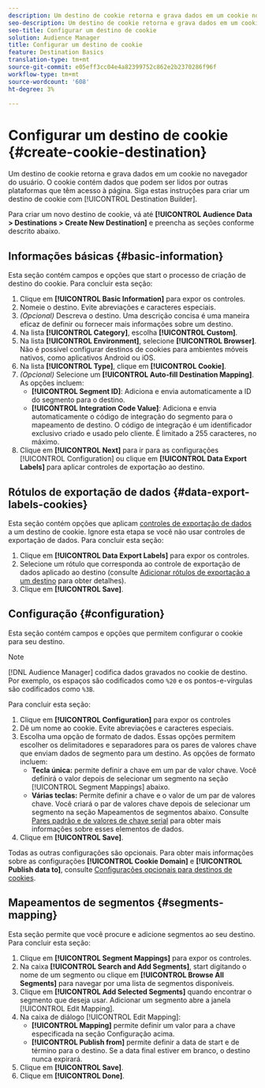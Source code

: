 ```yaml
---
description: Um destino de cookie retorna e grava dados em um cookie no navegador do usuário. O cookie contém dados que podem ser lidos por outras plataformas que têm acesso à página. Siga estas instruções para criar um destino de cookie com [!UICONTROL Destination Builder].
seo-description: Um destino de cookie retorna e grava dados em um cookie no navegador do usuário. O cookie contém dados que podem ser lidos por outras plataformas que têm acesso à página. Siga estas instruções para criar um destino de cookie com [!UICONTROL Destination Builder].
seo-title: Configurar um destino de cookie
solution: Audience Manager
title: Configurar um destino de cookie
feature: Destination Basics
translation-type: tm+mt
source-git-commit: e05eff3cc04e4a82399752c862e2b2370286f96f
workflow-type: tm+mt
source-wordcount: '608'
ht-degree: 3%

---
```



# Configurar um destino de cookie {#create-cookie-destination}

Um destino de cookie retorna e grava dados em um cookie no navegador do usuário. O cookie contém dados que podem ser lidos por outras plataformas que têm acesso à página. Siga estas instruções para criar um destino de cookie com [!UICONTROL Destination Builder].

<!-- create-cookie-destination.xml -->

Para criar um novo destino de cookie, vá até **[!UICONTROL Audience Data > Destinations > Create New Destination]** e preencha as seções conforme descrito abaixo.

## Informações básicas {#basic-information}

Esta seção contém campos e opções que start o processo de criação de destino do cookie. Para concluir esta seção:

1. Clique em **[!UICONTROL Basic Information]** para expor os controles.
2. Nomeie o destino. Evite abreviações e caracteres especiais.
3. *(Opcional)* Descreva o destino. Uma descrição concisa é uma maneira eficaz de definir ou fornecer mais informações sobre um destino.
4. Na lista **[!UICONTROL Category]**, escolha **[!UICONTROL Custom]**.
5. Na lista **[!UICONTROL Environment]**, selecione **[!UICONTROL Browser]**. Não é possível configurar destinos de cookies para ambientes móveis nativos, como aplicativos Android ou iOS.
6. Na lista **[!UICONTROL Type]**, clique em **[!UICONTROL Cookie]**.
7. *(Opcional)* Selecione um  **[!UICONTROL Auto-fill Destination Mapping]**. As opções incluem:
   * **[!UICONTROL Segment ID]**: Adiciona e envia automaticamente a ID do segmento para o destino.
   * **[!UICONTROL Integration Code Value]**: Adiciona e envia automaticamente o código de integração do segmento para o mapeamento de destino. O código de integração é um identificador exclusivo criado e usado pelo cliente. É limitado a 255 caracteres, no máximo.
8. Clique em **[!UICONTROL Next]** para ir para as configurações [!UICONTROL Configuration] ou clique em **[!UICONTROL Data Export Labels]** para aplicar controles de exportação ao destino.

## Rótulos de exportação de dados {#data-export-labels-cookies}

Esta seção contém opções que aplicam [controles de exportação de dados](../../features/data-export-controls.md) a um destino de cookie. Ignore esta etapa se você não usar controles de exportação de dados. Para concluir esta seção:

1. Clique em **[!UICONTROL Data Export Labels]** para expor os controles.
2. Selecione um rótulo que corresponda ao controle de exportação de dados aplicado ao destino (consulte [Adicionar rótulos de exportação a um destino](/help/using/features/destinations/add-data-export-labels.md) para obter detalhes).
3. Clique em **[!UICONTROL Save]**.

## Configuração {#configuration}

Esta seção contém campos e opções que permitem configurar o cookie para seu destino.

>[!NOTE]
>
>[!DNL Audience Manager] codifica dados gravados no cookie de destino. Por exemplo, os espaços são codificados como `%20` e os pontos-e-vírgulas são codificados como `%3B`.

Para concluir esta seção:

1. Clique em **[!UICONTROL Configuration]** para expor os controles
1. Dê um nome ao cookie. Evite abreviações e caracteres especiais.
1. Escolha uma opção de formato de dados. Essas opções permitem escolher os delimitadores e separadores para os pares de valores chave que enviam dados de segmento para um destino. As opções de formato incluem:
   * **Tecla única:** permite definir a chave em um par de valor chave. Você definirá o valor depois de selecionar um segmento na seção [!UICONTROL Segment Mappings] abaixo.
   * **Várias teclas:** Permite definir a chave e o valor de um par de valores chave. Você criará o par de valores chave depois de selecionar um segmento na seção Mapeamentos de segmentos abaixo.
Consulte [Pares padrão e de valores de chave serial](../../features/destinations/key-value-pairs.md) para obter mais informações sobre esses elementos de dados.
1. Clique em **[!UICONTROL Save]**.

Todas as outras configurações são opcionais. Para obter mais informações sobre as configurações **[!UICONTROL Cookie Domain]** e **[!UICONTROL Publish data to]**, consulte [Configurações opcionais para destinos de cookies](/help/using/features/destinations/cookie-destination-options.md).

## Mapeamentos de segmentos {#segments-mapping}

Esta seção permite que você procure e adicione segmentos ao seu destino. Para concluir esta seção:

1. Clique em **[!UICONTROL Segment Mappings]** para expor os controles.
1. Na caixa **[!UICONTROL Search and Add Segments]**, start digitando o nome de um segmento ou clique em **[!UICONTROL Browse All Segments]** para navegar por uma lista de segmentos disponíveis.
1. Clique em **[!UICONTROL Add Selected Segments]** quando encontrar o segmento que deseja usar. Adicionar um segmento abre a janela [!UICONTROL Edit Mapping].
1. Na caixa de diálogo [!UICONTROL Edit Mapping]:
   * **[!UICONTROL Mapping]** permite definir um valor para a chave especificada na seção Configuração acima.
   * **[!UICONTROL Publish from]** permite definir a data de start e de término para o destino. Se a data final estiver em branco, o destino nunca expirará.
1. Clique em **[!UICONTROL Save]**.
1. Clique em **[!UICONTROL Done]**.